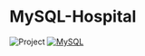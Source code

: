 # MySQL-Hospital
![Project](https://img.shields.io/badge/Correction-Project-2F77DF?labelColor=679EEE&style=for-the-badge)
[![MySQL](https://img.shields.io/badge/-MySQL-4479A1?style=for-the-badge&logo=MySQL&logoColor=ffffff)](https://www.mysql.com/)
